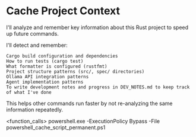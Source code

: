 # Cache Project Context

I'll analyze and remember key information about this Rust project to speed up future commands.

I'll detect and remember:

    Cargo build configuration and dependencies
    How to run tests (cargo test)
    What formatter is configured (rustfmt)
    Project structure patterns (src/, spec/ directories)
    Ollama API integration patterns
    Agent implementation patterns
    To write development notes and progress in DEV_NOTES.md to keep track of what I've done

This helps other commands run faster by not re-analyzing the same information repeatedly.

<function_calls>
<invoke name="Bash">
<parameter name="command">powershell.exe -ExecutionPolicy Bypass -File powershell_cache_script_permanent.ps1</parameter>
</invoke>

